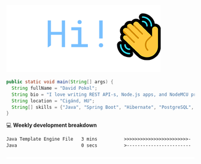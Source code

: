 ![Hi!](assets/images/hi.png)

```java
public static void main(String[] args) {
  String fullName = "David Pokol";
  String bio = "I love writing REST API-s, Node.js apps, and NodeMCU programs";
  String location = "Cigánd, HU";
  String[] skills = {"Java", "Spring Boot", "Hibernate", "PostgreSQL", "Git"};
}
```

💻 **Weekly development breakdown**
<!--START_SECTION:waka-->

```txt
Java Template Engine File   3 mins          >>>>>>>>>>>>>>>>>>>>>>>>-   97.71 %
Java                        0 secs          >------------------------   02.29 %
```

<!--END_SECTION:waka-->

![footer](assets/images/footer.png)
